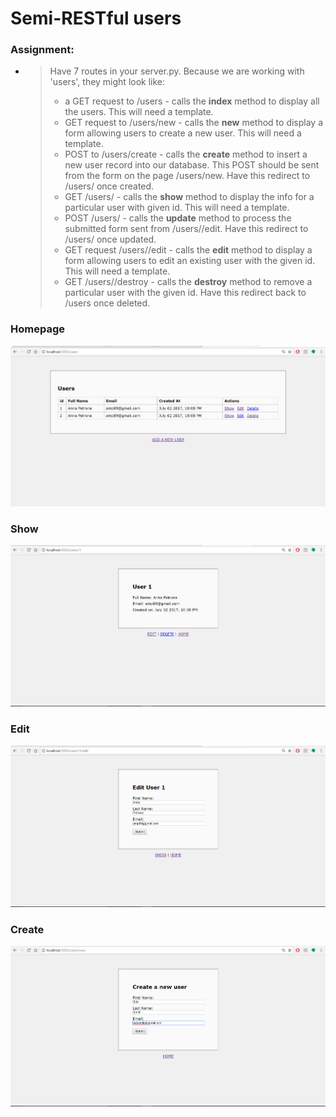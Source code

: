# Semi-RESTful users

### Assignment:

- > Have 7 routes in your server.py. Because we are working with 'users', they might look like:
  >
  > - a GET request to /users - calls the **index** method to display all the users. This will need a template. 
  > - GET request to /users/new - calls the **new** method to display a form allowing users to create a new user. This will need a template. 
  > - POST to /users/create - calls the **create** method to insert a new user record into our database. This POST should be sent from the form on the page /users/new. Have this redirect to /users/<id> once created.
  > - GET /users/<id> - calls the **show** method to display the info for a particular user with given id. This will need a template. 
  > - POST /users/<id> - calls the **update** method to process the submitted form sent from /users/<id>/edit. Have this redirect to /users/<id> once updated. 
  > - GET request /users/<id>/edit - calls the **edit** method to display a form allowing users to edit an existing user with the given id. This will need a template. 
  > - GET /users/<id>/destroy - calls the **destroy** method to remove a particular user with the given id. Have this redirect back to /users once deleted. 

### Homepage
![home](/doc/home.png?raw=true)

### Show
![show](/doc/show.png?raw=true)

### Edit
![edit](/doc/edit.png?raw=true)

### Create
![create](/doc/create.png?raw=true)
